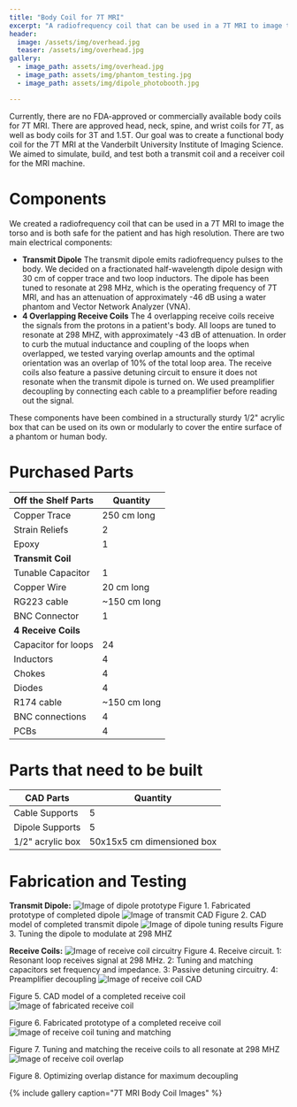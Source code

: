 ```yaml
---
title: "Body Coil for 7T MRI"
excerpt: "A radiofrequency coil that can be used in a 7T MRI to image the body, specifically the liver and prostate."
header:
  image: /assets/img/overhead.jpg
  teaser: /assets/img/overhead.jpg
gallery:
  - image_path: assets/img/overhead.jpg
  - image_path: assets/img/phantom_testing.jpg
  - image_path: assets/img/dipole_photobooth.jpg

---
```


Currently, there are no FDA-approved or commercially available body coils for 7T MRI. There are approved head, neck, spine, and wrist coils for 7T, as well as body coils for 3T and 1.5T. Our goal was to create a functional body coil for the 7T MRI at the Vanderbilt University Institute of Imaging Science. We aimed to simulate, build, and test both a transmit coil and a receiver coil for the MRI machine. 

# Components
We created a radiofrequency coil that can be used in a 7T MRI to image the torso and is both safe for the patient and has high resolution. There are two main electrical components:
* **Transmit Dipole** The transmit dipole emits radiofrequency pulses to the body. We decided on a fractionated half-wavelength dipole design with 30 cm of copper trace and two loop inductors. The dipole has been tuned to resonate at 298 MHz, which is the operating frequency of 7T MRI, and has an attenuation of approximately -46 dB using a water phantom and Vector Network Analyzer (VNA). 
* **4 Overlapping Receive Coils** The 4 overlapping receive coils receive the signals from the protons in a patient's body. All loops are tuned to resonate at 298 MHZ, with approximately -43 dB of attenuation. In order to curb the mutual inductance and coupling of the loops when overlapped, we tested varying overlap amounts and the optimal orientation was an overlap of 10% of the total loop area. The receive coils also feature a passive detuning circuit to ensure it does not resonate when the transmit dipole is turned on. We used preamplifier decoupling by connecting each cable to a preamplifier before reading out the signal. 

These components have been combined in a structurally sturdy 1/2" acrylic box that can be used on its own or modularly to cover the entire surface of a phantom or human body.  

# Purchased Parts 

| Off the Shelf Parts  | Quantity  | 
| ------------- | ------------- | 
| Copper Trace  | 250 cm long  | 
| Strain Reliefs |  2 | 
| Epoxy  | 1  |
| **Transmit Coil** |  |
| Tunable Capacitor |  1 | 
| Copper Wire  | 20 cm long  |
| RG223 cable |  ~150 cm long | 
| BNC Connector  | 1  |
| **4 Receive Coils** |  |
| Capacitor for loops |  24 | 
| Inductors  | 4  |
| Chokes |  4 | 
| Diodes  | 4  |
| R174 cable |  ~150 cm long | 
| BNC connections  | 4  |
| PCBs |  4 | 

# Parts that need to be built

| CAD Parts  | Quantity  | 
| ------------- | ------------- | 
| Cable Supports  | 5  | 
| Dipole Supports | 5  | 
| 1/2" acrylic box | 50x15x5 cm dimensioned box  | 

# Fabrication and Testing
**Transmit Dipole:**
![Image of dipole prototype](/assets/img/dipole_photobooth.jpg)
Figure 1. Fabricated prototype of completed dipole
![Image of transmit CAD](/assets/img/dipole_CAD.png)
Figure 2. CAD model of completed transmit dipole
![Image of dipole tuning results](/assets/img/dipole_testing.png)
Figure 3. Tuning the dipole to modulate at 298 MHZ

**Receive Coils:**
![Image of receive coil circuitry](/assets/img/receive_circuit.png)
Figure 4. Receive circuit. 1: Resonant loop receives signal at 298 MHz. 2:  Tuning and matching capacitors set frequency and impedance. 3: Passive detuning circuitry. 4: Preamplifier decoupling​
![Image of receive coil CAD](/assets/img/receive_CAD.png)

Figure 5. CAD model of a completed receive coil
![Image of fabricated receive coil](/assets/img/receive_photobooth.png)

Figure 6. Fabricated prototype of a completed receive coil
![Image of receive coil tuning and matching](/assets/img/receive_tuning_matching.png)

Figure 7. Tuning and matching the receive coils to all resonate at 298 MHZ
![Image of receive coil overlap](/assets/img/receive_overlap.png)

Figure 8. Optimizing overlap distance for maximum decoupling



{% include gallery caption="7T MRI Body Coil Images" %}
